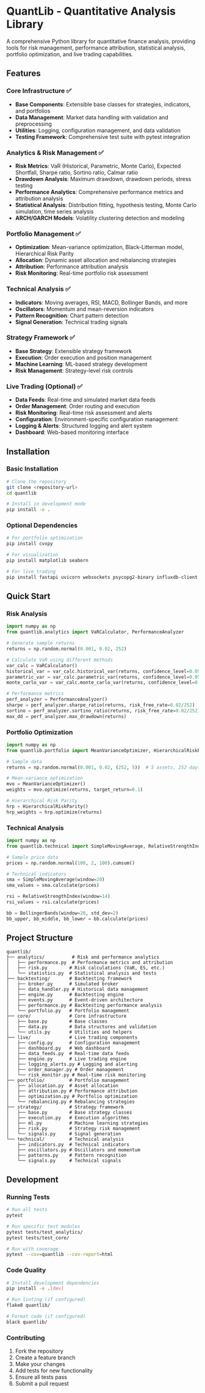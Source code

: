 # QuantLib - Quantitative Analysis Library

A comprehensive Python library for quantitative finance analysis, providing tools for risk management, performance attribution, statistical analysis, portfolio optimization, and live trading capabilities.

## Features

### Core Infrastructure ✅
- **Base Components**: Extensible base classes for strategies, indicators, and portfolios
- **Data Management**: Market data handling with validation and preprocessing
- **Utilities**: Logging, configuration management, and data validation
- **Testing Framework**: Comprehensive test suite with pytest integration

### Analytics & Risk Management ✅
- **Risk Metrics**: VaR (Historical, Parametric, Monte Carlo), Expected Shortfall, Sharpe ratio, Sortino ratio, Calmar ratio
- **Drawdown Analysis**: Maximum drawdown, drawdown periods, stress testing
- **Performance Analytics**: Comprehensive performance metrics and attribution analysis
- **Statistical Analysis**: Distribution fitting, hypothesis testing, Monte Carlo simulation, time series analysis
- **ARCH/GARCH Models**: Volatility clustering detection and modeling

### Portfolio Management ✅
- **Optimization**: Mean-variance optimization, Black-Litterman model, Hierarchical Risk Parity
- **Allocation**: Dynamic asset allocation and rebalancing strategies
- **Attribution**: Performance attribution analysis
- **Risk Monitoring**: Real-time portfolio risk assessment

### Technical Analysis ✅
- **Indicators**: Moving averages, RSI, MACD, Bollinger Bands, and more
- **Oscillators**: Momentum and mean-reversion indicators
- **Pattern Recognition**: Chart pattern detection
- **Signal Generation**: Technical trading signals

### Strategy Framework ✅
- **Base Strategy**: Extensible strategy framework
- **Execution**: Order execution and position management
- **Machine Learning**: ML-based strategy development
- **Risk Management**: Strategy-level risk controls

### Live Trading (Optional) ✅
- **Data Feeds**: Real-time and simulated market data feeds
- **Order Management**: Order routing and execution
- **Risk Monitoring**: Real-time risk assessment and alerts
- **Configuration**: Environment-specific configuration management
- **Logging & Alerts**: Structured logging and alert system
- **Dashboard**: Web-based monitoring interface

## Installation

### Basic Installation
```bash
# Clone the repository
git clone <repository-url>
cd quantlib

# Install in development mode
pip install -e .
```

### Optional Dependencies
```bash
# For portfolio optimization
pip install cvxpy

# For visualization
pip install matplotlib seaborn

# For live trading
pip install fastapi uvicorn websockets psycopg2-binary influxdb-client redis
```

## Quick Start

### Risk Analysis
```python
import numpy as np
from quantlib.analytics import VaRCalculator, PerformanceAnalyzer

# Generate sample returns
returns = np.random.normal(0.001, 0.02, 252)

# Calculate VaR using different methods
var_calc = VaRCalculator()
historical_var = var_calc.historical_var(returns, confidence_level=0.05)
parametric_var = var_calc.parametric_var(returns, confidence_level=0.05)
monte_carlo_var = var_calc.monte_carlo_var(returns, confidence_level=0.05)

# Performance metrics
perf_analyzer = PerformanceAnalyzer()
sharpe = perf_analyzer.sharpe_ratio(returns, risk_free_rate=0.02/252)
sortino = perf_analyzer.sortino_ratio(returns, risk_free_rate=0.02/252)
max_dd = perf_analyzer.max_drawdown(returns)
```

### Portfolio Optimization
```python
import numpy as np
from quantlib.portfolio import MeanVarianceOptimizer, HierarchicalRiskParity

# Sample data
returns = np.random.normal(0.001, 0.02, (252, 5))  # 5 assets, 252 days

# Mean-variance optimization
mvo = MeanVarianceOptimizer()
weights = mvo.optimize(returns, target_return=0.1)

# Hierarchical Risk Parity
hrp = HierarchicalRiskParity()
hrp_weights = hrp.optimize(returns)
```

### Technical Analysis
```python
import numpy as np
from quantlib.technical import SimpleMovingAverage, RelativeStrengthIndex, BollingerBands

# Sample price data
prices = np.random.normal(100, 2, 100).cumsum()

# Technical indicators
sma = SimpleMovingAverage(window=20)
sma_values = sma.calculate(prices)

rsi = RelativeStrengthIndex(window=14)
rsi_values = rsi.calculate(prices)

bb = BollingerBands(window=20, std_dev=2)
bb_upper, bb_middle, bb_lower = bb.calculate(prices)
```

## Project Structure

```
quantlib/
├── analytics/          # Risk and performance analytics
│   ├── performance.py  # Performance metrics and attribution
│   ├── risk.py        # Risk calculations (VaR, ES, etc.)
│   └── statistics.py  # Statistical analysis and tests
├── backtesting/       # Backtesting framework
│   ├── broker.py      # Simulated broker
│   ├── data_handler.py # Historical data management
│   ├── engine.py      # Backtesting engine
│   ├── events.py      # Event-driven architecture
│   ├── performance.py # Backtesting performance analysis
│   └── portfolio.py   # Portfolio management
├── core/              # Core infrastructure
│   ├── base.py        # Base classes
│   ├── data.py        # Data structures and validation
│   └── utils.py       # Utilities and helpers
├── live/              # Live trading components
│   ├── config.py      # Configuration management
│   ├── dashboard.py   # Web dashboard
│   ├── data_feeds.py  # Real-time data feeds
│   ├── engine.py      # Live trading engine
│   ├── logging_alerts.py # Logging and alerting
│   ├── order_manager.py # Order management
│   └── risk_monitor.py # Real-time risk monitoring
├── portfolio/         # Portfolio management
│   ├── allocation.py  # Asset allocation
│   ├── attribution.py # Performance attribution
│   ├── optimization.py # Portfolio optimization
│   └── rebalancing.py # Rebalancing strategies
├── strategy/          # Strategy framework
│   ├── base.py        # Base strategy classes
│   ├── execution.py   # Execution algorithms
│   ├── ml.py          # Machine learning strategies
│   ├── risk.py        # Strategy risk management
│   └── signals.py     # Signal generation
└── technical/         # Technical analysis
    ├── indicators.py  # Technical indicators
    ├── oscillators.py # Oscillators and momentum
    ├── patterns.py    # Pattern recognition
    └── signals.py     # Technical signals
```

## Development

### Running Tests
```bash
# Run all tests
pytest

# Run specific test modules
pytest tests/test_analytics/
pytest tests/test_core/

# Run with coverage
pytest --cov=quantlib --cov-report=html
```

### Code Quality
```bash
# Install development dependencies
pip install -e .[dev]

# Run linting (if configured)
flake8 quantlib/

# Format code (if configured)
black quantlib/
```

### Contributing
1. Fork the repository
2. Create a feature branch
3. Make your changes
4. Add tests for new functionality
5. Ensure all tests pass
6. Submit a pull request
